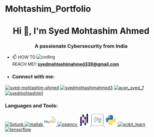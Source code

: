 # Mohtashim_Portfolio
<h1 align="center">Hi 👋, I'm Syed Mohtashim Ahmed</h1>
<h3 align="center">A passionate Cybersecurity from India</h3>
<img align="right" alt="coding" width="400" src="https://user-images.githubusercontent.com/55389276/140866485-8fb1c876-9a8f-4d6a-98dc-08c4981eaf70.gif">

- 📫 HOW TO REACH ME!! **syedmohtashimahmed339@gmail.com**

- <h3 align="left">Connect with me:</h3>
<p align="left">
<a href="www.linkedin.com/in/syed-mohtashim-ahmed-9676abc" target="blank"><img align="center" src="https://raw.githubusercontent.com/rahuldkjain/github-profile-readme-generator/master/src/images/icons/Social/linked-in-alt.svg" alt="syed-mohtashim-ahmed" height="30" width="40" /></a>
<a href="https://www.kaggle.com/syedmohtashimahmed3" target="blank"><img align="center" src="https://raw.githubusercontent.com/rahuldkjain/github-profile-readme-generator/master/src/images/icons/Social/kaggle.svg" alt="syedmohtashimahmed3" height="30" width="40" /></a>
<a href="https://www.instagram.com/ayan_syed_7/" target="blank"><img align="center" src="https://raw.githubusercontent.com/rahuldkjain/github-profile-readme-generator/master/src/images/icons/Social/instagram.svg" alt="ayan_syed_7" height="30" width="40" /></a>
<a href="https://www.hackerrank.com/profile/syedmohtashimah1" target="blank"><img align="center" src="https://raw.githubusercontent.com/rahuldkjain/github-profile-readme-generator/master/src/images/icons/Social/hackerrank.svg" alt="syedmohtashim1" height="30" width="40" /></a>
</p>

<h3 align="left">Languages and Tools:</h3>
<p align="left"> 
  <a href="https://www.splunk.com/" target="_blank" rel="noreferrer"> <img src="https://www.google.com/search?sca_esv=2e0a38931ff166af&sxsrf=ACQVn0_BPXv0daZsQj4Uc9_9nCWkgyQHig:1711287850790&q=splunk+logo&tbm=isch&source=lnms&prmd=isvnmbtz&sa=X&ved=2ahUKEwjHqtGDhI2FAxXLbmwGHRm1CosQ0pQJegQIERAB&biw=1536&bih=730&dpr=1.25#imgrc=ivPrKy_CZBcrDM" alt="Splunk" width="40" height="40"/> </a> 
  <a href="https://www.mathworks.com/" target="_blank" rel="noreferrer"> <img src="https://upload.wikimedia.org/wikipedia/commons/2/21/Matlab_Logo.png" alt="matlab" width="40" height="40"/> </a> 
  <a href="https://www.mysql.com/" target="_blank" rel="noreferrer"> <img src="https://raw.githubusercontent.com/devicons/devicon/master/icons/mysql/mysql-original-wordmark.svg" alt="mysql" width="40" height="40"/> </a> 
  <a href="https://opencv.org/" target="_blank" rel="noreferrer"> <img src="https://www.vectorlogo.zone/logos/opencv/opencv-icon.svg" alt="opencv" width="40" height="40"/> </a> 
  <a href="https://pandas.pydata.org/" target="_blank" rel="noreferrer"> <img src="https://raw.githubusercontent.com/devicons/devicon/2ae2a900d2f041da66e950e4d48052658d850630/icons/pandas/pandas-original.svg" alt="pandas" width="40" height="40"/> </a> 
  <a href="https://www.photoshop.com/en" target="_blank" rel="noreferrer"> <img src="https://raw.githubusercontent.com/devicons/devicon/master/icons/photoshop/photoshop-line.svg" alt="photoshop" width="40" height="40"/> </a> 
  <a href="https://www.python.org" target="_blank" rel="noreferrer"> <img src="https://raw.githubusercontent.com/devicons/devicon/master/icons/python/python-original.svg" alt="python" width="40" height="40"/> </a> 
  <a href="https://scikit-learn.org/" target="_blank" rel="noreferrer"> <img src="https://upload.wikimedia.org/wikipedia/commons/0/05/Scikit_learn_logo_small.svg" alt="scikit_learn" width="40" height="40"/> </a> 
  <a href="https://www.tensorflow.org" target="_blank" rel="noreferrer"> <img src="https://www.vectorlogo.zone/logos/tensorflow/tensorflow-icon.svg" alt="tensorflow" width="40" height="40"/> </a> </p>


